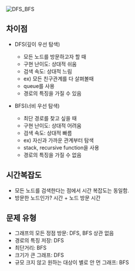 ![DFS_BFS](https://github.com/uniye/algorithm_theory/assets/92070609/61075627-0aa1-4a4f-8370-763547b9686f)

## 차이점
- DFS(깊이 우선 탐색)
  - 모든 노드를 방문하고자 할 때
  - 구현 난이도: 상대적 쉬움
  - 검색 속도: 상대적 느림
  - ex) 모든 친구관계를 다 살펴볼때
  - queue를 사용
  - 경로의 특징을 가질 수 있음

- BFS(너비 우선 탐색)
  - 최단 경로를 찾고 싶을 때
  - 구현 난이도: 상대적 어려움
  - 검색 속도: 상대적 빠름
  - ex) 자신과 가까운 관계부터 탐색
  - stack, recursive function을 사용
  - 경로의 특징을 가질 수 없음

## 시간복잡도
- 모든 노드를 검색한다는 점에서 시간 복잡도는 동일함.
- 방문한 노드인가? 시간 + 노드 방문 시간

## 문제 유형
- 그래프의 모든 정점 방문: DFS, BFS 상관 없음
- 경로의 특징 저장: DFS
- 최단거리: BFS
- 크기가 큰 그래프: DFS
- 규모 크지 않고 원하는 대상이 별로 안 먼 그래프: BFS

